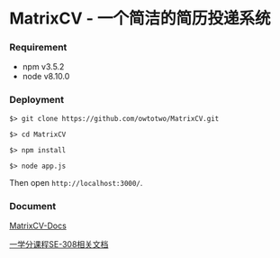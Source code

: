 # MatrixCV - 一个简洁的简历投递系统

### Requirement

- npm v3.5.2
- node v8.10.0

### Deployment

`$> git clone https://github.com/owtotwo/MatrixCV.git`

`$> cd MatrixCV`

`$> npm install`

`$> node app.js`

Then open `http://localhost:3000/`.

### Document

[MatrixCV-Docs](https://owtotwo.github.io/MatrixCV-Docs/)

[一学分课程SE-308相关文档](https://owtotwo.github.io/MatrixCV-Docs/%E8%AF%BE%E7%A8%8BSE-308%E7%9B%B8%E5%85%B3.html)
